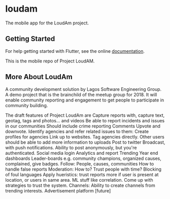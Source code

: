# loudam

The mobile app for the LoudAm project.

## Getting Started

For help getting started with Flutter, see the online
[documentation](https://flutter.io/).

This is the mobile repo of Project LoudAM.

## More About LoudAm

A community development solution by Lagos Software Engineering Group. A demo project that is the brainchild of the meetup group for 2018. It will enable community reporting and engagement to get people to participate in community building.

The draft features of Project LoudAm are
Capture reports with, capture text, geotag, tags and photos... and videos
Be able to report incidents and issues in our communities
Should include crime reporting
Comments
Upvote and downvote.
Identify agencies and refer related issues to them: Create profiles for agencies Link up to websites. Tag agencies directly.
Other users should be able to add more information to uploads
Post to twitter
Broadcast, with push notifications.
Ability to post anonymously, but you're authenticated.
Social media login
Analytics and report Trending Year end dashboards
Leader-boards e.g. community champions, organized causes, complained, give badges.
Follow: People, causes, communities
How to handle false reports
Moderation: How to? Trust people with time? Blocking of foul languages Apply hueristics: trust reports more if user is present at location, or users in same area. ML stuff like correlation. Come up with strategies to trust the system.
Channels: Ability to create channels from trending interests.
Advertisement platform [future]
